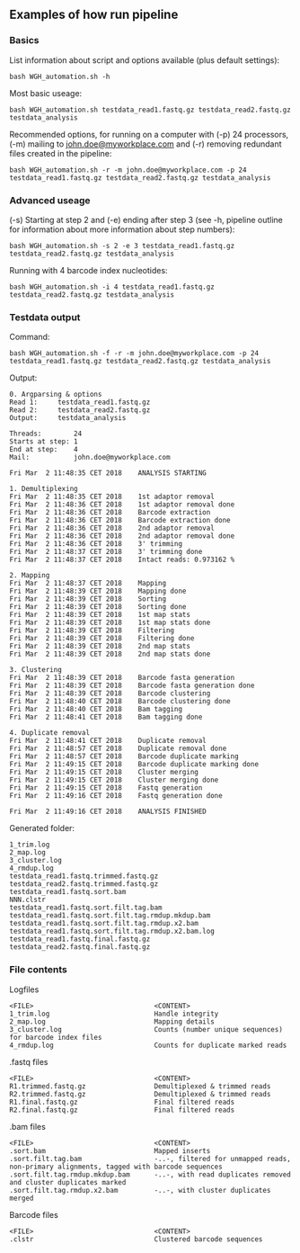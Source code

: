 ## Examples of how run pipeline

### Basics

List information about script and options available (plus default settings):

```
bash WGH_automation.sh -h
```

Most basic useage:

```
bash WGH_automation.sh testdata_read1.fastq.gz testdata_read2.fastq.gz testdata_analysis
```

Recommended options, for running on a computer with (-p) 24 processors, (-m) mailing 
to john.doe@myworkplace.com and (-r) removing redundant files created in the pipeline:

```
bash WGH_automation.sh -r -m john.doe@myworkplace.com -p 24 testdata_read1.fastq.gz testdata_read2.fastq.gz testdata_analysis
```

### Advanced useage

(-s) Starting at step 2 and (-e) ending after step 3 (see -h, pipeline outline for information about more information 
about step numbers):

```
bash WGH_automation.sh -s 2 -e 3 testdata_read1.fastq.gz testdata_read2.fastq.gz testdata_analysis
```

Running with 4 barcode index nucleotides:

```
bash WGH_automation.sh -i 4 testdata_read1.fastq.gz testdata_read2.fastq.gz testdata_analysis
```

### Testdata output

Command:

```
bash WGH_automation.sh -f -r -m john.doe@myworkplace.com -p 24 testdata_read1.fastq.gz testdata_read2.fastq.gz testdata_analysis
```

Output:

```
0. Argparsing & options
Read 1:		testdata_read1.fastq.gz
Read 2:		testdata_read2.fastq.gz
Output:		testdata_analysis
 
Threads:	    24
Starts at step:	1
End at step:	4
Mail:           john.doe@myworkplace.com
 
Fri Mar  2 11:48:35 CET 2018	ANALYSIS STARTING
 
1. Demultiplexing
Fri Mar  2 11:48:35 CET 2018	1st adaptor removal
Fri Mar  2 11:48:36 CET 2018	1st adaptor removal done
Fri Mar  2 11:48:36 CET 2018	Barcode extraction
Fri Mar  2 11:48:36 CET 2018	Barcode extraction done
Fri Mar  2 11:48:36 CET 2018	2nd adaptor removal
Fri Mar  2 11:48:36 CET 2018	2nd adaptor removal done
Fri Mar  2 11:48:36 CET 2018	3' trimming
Fri Mar  2 11:48:37 CET 2018	3' trimming done
Fri Mar  2 11:48:37 CET 2018	Intact reads: 0.973162 %
 
2. Mapping
Fri Mar  2 11:48:37 CET 2018	Mapping
Fri Mar  2 11:48:39 CET 2018	Mapping done
Fri Mar  2 11:48:39 CET 2018	Sorting
Fri Mar  2 11:48:39 CET 2018	Sorting done
Fri Mar  2 11:48:39 CET 2018	1st map stats
Fri Mar  2 11:48:39 CET 2018	1st map stats done
Fri Mar  2 11:48:39 CET 2018	Filtering
Fri Mar  2 11:48:39 CET 2018	Filtering done
Fri Mar  2 11:48:39 CET 2018	2nd map stats
Fri Mar  2 11:48:39 CET 2018	2nd map stats done
 
3. Clustering
Fri Mar  2 11:48:39 CET 2018	Barcode fasta generation
Fri Mar  2 11:48:39 CET 2018	Barcode fasta generation done
Fri Mar  2 11:48:39 CET 2018	Barcode clustering
Fri Mar  2 11:48:40 CET 2018	Barcode clustering done
Fri Mar  2 11:48:40 CET 2018	Bam tagging
Fri Mar  2 11:48:41 CET 2018	Bam tagging done
 
4. Duplicate removal
Fri Mar  2 11:48:41 CET 2018	Duplicate removal
Fri Mar  2 11:48:57 CET 2018	Duplicate removal done
Fri Mar  2 11:48:57 CET 2018	Barcode duplicate marking
Fri Mar  2 11:49:15 CET 2018	Barcode duplicate marking done
Fri Mar  2 11:49:15 CET 2018	Cluster merging
Fri Mar  2 11:49:15 CET 2018	Cluster merging done
Fri Mar  2 11:49:15 CET 2018	Fastq generation
Fri Mar  2 11:49:16 CET 2018	Fastq generation done
 
Fri Mar  2 11:49:16 CET 2018	ANALYSIS FINISHED
```

Generated folder:

```
1_trim.log						
2_map.log						
3_cluster.log					
4_rmdup.log								
testdata_read1.fastq.trimmed.fastq.gz
testdata_read2.fastq.trimmed.fastq.gz
testdata_read1.fastq.sort.bam
NNN.clstr
testdata_read1.fastq.sort.filt.tag.bam
testdata_read1.fastq.sort.filt.tag.rmdup.mkdup.bam
testdata_read1.fastq.sort.filt.tag.rmdup.x2.bam
testdata_read1.fastq.sort.filt.tag.rmdup.x2.bam.log
testdata_read1.fastq.final.fastq.gz	
testdata_read2.fastq.final.fastq.gz

```

### File contents

Logfiles

```
<FILE>                              <CONTENT>
1_trim.log                          Handle integrity
2_map.log                           Mapping details 
3_cluster.log                       Counts (number unique sequences) for barcode index files
4_rmdup.log                         Counts for duplicate marked reads

```
.fastq files
```					
<FILE>                              <CONTENT>		
R1.trimmed.fastq.gz                 Demultiplexed & trimmed reads
R2.trimmed.fastq.gz                 Demultiplexed & trimmed reads
R1.final.fastq.gz                   Final filtered reads
R2.final.fastq.gz                   Final filtered reads

```
.bam files
```	
<FILE>                              <CONTENT>
.sort.bam                           Mapped inserts
.sort.filt.tag.bam                  -..-, filtered for unmapped reads, non-primary alignments, tagged with barcode sequences
.sort.filt.tag.rmdup.mkdup.bam      -..-, with read duplicates removed and cluster duplicates marked
.sort.filt.tag.rmdup.x2.bam         -..-, with cluster duplicates merged

```
Barcode files
```	
<FILE>                              <CONTENT>
.clstr                              Clustered barcode sequences 
```